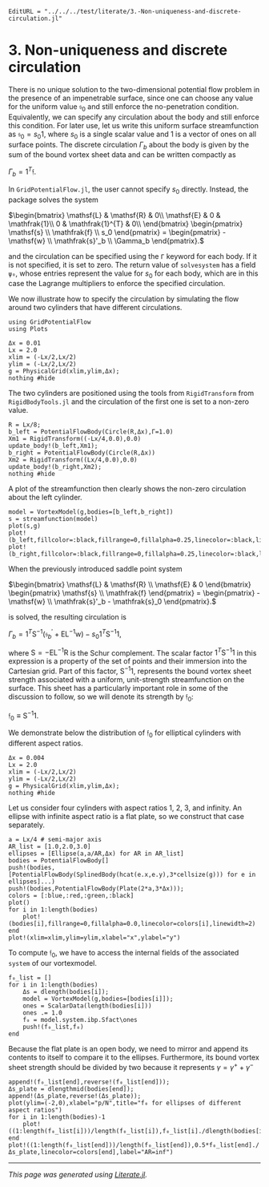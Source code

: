```@meta
EditURL = "../../../test/literate/3.-Non-uniqueness-and-discrete-circulation.jl"
```

# 3. Non-uniqueness and discrete circulation

There is no unique solution to the two-dimensional potential flow problem in the presence of an impenetrable surface, since one can choose any value for the uniform value $\mathfrak{s}_0$ and still enforce the no-penetration condition. Equivalently, we can specify any circulation about the body and still enforce this condition. For later use, let us write this uniform surface streamfunction as $\mathfrak{s}_0 = s_0 \mathfrak{1}$, where $s_0$ is a single scalar value and $\mathfrak{1}$ is a vector of ones on all surface points. The discrete circulation $\Gamma_b$ about the body is given by the sum of the bound vortex sheet data and can be written compactly as

$\Gamma_b = \mathfrak{1}^{T} \mathfrak{f}.$

In `GridPotentialFlow.jl`, the user cannot specify $s_0$ directly. Instead, the package solves the system

$\begin{bmatrix}
\mathsf{L} & \mathsf{R} & 0\\
\mathsf{E} &  0 & \mathfrak{1}\\
0 & \mathfrak{1}^{T} & 0\\
\end{bmatrix} \begin{pmatrix} \mathsf{s} \\ \mathfrak{f} \\ s_0 \end{pmatrix} =
\begin{pmatrix} -\mathsf{w} \\ \mathfrak{s}'_b \\ \Gamma_b \end{pmatrix}.$

and the circulation can be specified using the `Γ` keyword for each body. If it is not specified, it is set to zero. The return value of `solvesystem` has a field `ψ₀`, whose entries represent the value for $s_0$ for each body, which are in this case the Lagrange multipliers to enforce the specified circulation.

We now illustrate how to specify the circulation by simulating the flow around two cylinders that have different circulations.

```@setup 3.-Non-uniqueness-and-discrete-circulation
using GridPotentialFlow
using Plots
```

````@example 3.-Non-uniqueness-and-discrete-circulation
Δx = 0.01
Lx = 2.0
xlim = (-Lx/2,Lx/2)
ylim = (-Lx/2,Lx/2)
g = PhysicalGrid(xlim,ylim,Δx);
nothing #hide
````

The two cylinders are positioned using the tools from `RigidTransform` from `RigidBodyTools.jl` and the circulation of the first one is set to a non-zero value.

````@example 3.-Non-uniqueness-and-discrete-circulation
R = Lx/8;
b_left = PotentialFlowBody(Circle(R,Δx),Γ=1.0)
Xm1 = RigidTransform((-Lx/4,0.0),0.0)
update_body!(b_left,Xm1);
b_right = PotentialFlowBody(Circle(R,Δx))
Xm2 = RigidTransform((Lx/4,0.0),0.0)
update_body!(b_right,Xm2);
nothing #hide
````

A plot of the streamfunction then clearly shows the non-zero circulation about the left cylinder.

````@example 3.-Non-uniqueness-and-discrete-circulation
model = VortexModel(g,bodies=[b_left,b_right])
s = streamfunction(model)
plot(s,g)
plot!(b_left,fillcolor=:black,fillrange=0,fillalpha=0.25,linecolor=:black,linewidth=2)
plot!(b_right,fillcolor=:black,fillrange=0,fillalpha=0.25,linecolor=:black,linewidth=2)
````

When the previously introduced saddle point system

$\begin{bmatrix}
\mathsf{L} & \mathsf{R} \\
\mathsf{E} &  0
\end{bmatrix} \begin{pmatrix} \mathsf{s} \\ \mathfrak{f} \end{pmatrix} =
\begin{pmatrix} -\mathsf{w} \\ \mathfrak{s}'_b - \mathfrak{s}_0 \end{pmatrix}.$

is solved, the resulting circulation is

$\Gamma_{b} = \mathfrak{1}^{T} \mathsf{S}^{-1}\left(\mathfrak{s}_{b}^{\prime}+\mathsf{EL}^{-1} \mathsf{w}\right)-s_{0} \mathfrak{1}^{T} \mathsf{S}^{-1} \mathfrak{1},$

where $\mathsf{S} = -\mathsf{EL}^{-1}\mathsf{R}$ is the Schur complement. The scalar factor $\mathfrak{1}^{T} \mathsf{S}^{-1} \mathfrak{1}$ in this expression is a property of the set of points and their immersion into the Cartesian grid. Part of this factor, $\mathsf{S}^{-1} \mathfrak{1}$, represents the bound vortex sheet strength associated with a uniform, unit-strength streamfunction on the surface. This sheet has a particularly important role in some of the discussion to follow, so we will denote its strength by $\mathfrak{f}_0$:

$\mathfrak{f}_0 \equiv \mathsf{S}^{-1} \mathfrak{1}.$

We demonstrate below the distribution of $\mathfrak{f}_0$ for elliptical cylinders with different aspect ratios.

````@example 3.-Non-uniqueness-and-discrete-circulation
Δx = 0.004
Lx = 2.0
xlim = (-Lx/2,Lx/2)
ylim = (-Lx/2,Lx/2)
g = PhysicalGrid(xlim,ylim,Δx);
nothing #hide
````

Let us consider four cylinders with aspect ratios 1, 2, 3, and infinity. An ellipse with infinite aspect ratio is a flat plate, so we construct that case separately.

````@example 3.-Non-uniqueness-and-discrete-circulation
a = Lx/4 # semi-major axis
AR_list = [1.0,2.0,3.0]
ellipses = [Ellipse(a,a/AR,Δx) for AR in AR_list]
bodies = PotentialFlowBody[]
push!(bodies,[PotentialFlowBody(SplinedBody(hcat(e.x,e.y),3*cellsize(g))) for e in ellipses]...)
push!(bodies,PotentialFlowBody(Plate(2*a,3*Δx)));
colors = [:blue,:red,:green,:black]
plot()
for i in 1:length(bodies)
    plot!(bodies[i],fillrange=0,fillalpha=0.0,linecolor=colors[i],linewidth=2)
end
plot!(xlim=xlim,ylim=ylim,xlabel="x",ylabel="y")
````

To compute $\mathfrak{f}_0$, we have to access the internal fields of the associated `system` of our vortexmodel.

````@example 3.-Non-uniqueness-and-discrete-circulation
f₀_list = []
for i in 1:length(bodies)
    Δs = dlength(bodies[i]);
    model = VortexModel(g,bodies=[bodies[i]]);
    ones = ScalarData(length(bodies[i]))
    ones .= 1.0
    f₀ = model.system.ibp.Sfact\ones
    push!(f₀_list,f₀)
end
````

Because the flat plate is an open body, we need to mirror and append its contents to itself to compare it to the ellipses. Furthermore, its bound vortex sheet strength should be divided by two because it represents $\gamma = \gamma^{+} + \gamma^{-}$

````@example 3.-Non-uniqueness-and-discrete-circulation
append!(f₀_list[end],reverse!(f₀_list[end]));
Δs_plate = dlengthmid(bodies[end]);
append!(Δs_plate,reverse!(Δs_plate));
plot(ylim=(-2,0),xlabel="p/N",title="f₀ for ellipses of different aspect ratios")
for i in 1:length(bodies)-1
    plot!((1:length(f₀_list[i]))/length(f₀_list[i]),f₀_list[i]./dlength(bodies[i]),linecolor=colors[i],label="AR=$(AR_list[i])")
end
plot!((1:length(f₀_list[end]))/length(f₀_list[end]),0.5*f₀_list[end]./Δs_plate,linecolor=colors[end],label="AR=inf")
````

---

*This page was generated using [Literate.jl](https://github.com/fredrikekre/Literate.jl).*

